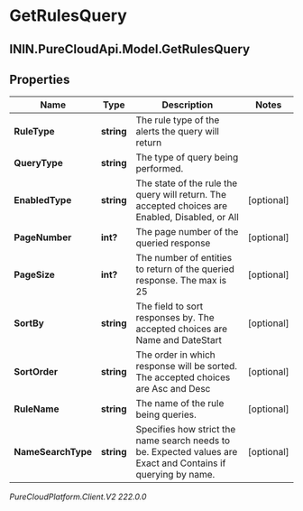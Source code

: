 # GetRulesQuery

## ININ.PureCloudApi.Model.GetRulesQuery

## Properties

|Name | Type | Description | Notes|
|------------ | ------------- | ------------- | -------------|
| **RuleType** | **string** | The rule type of the alerts the query will return | |
| **QueryType** | **string** | The type of query being performed. | |
| **EnabledType** | **string** | The state of the rule the query will return.  The accepted choices are Enabled, Disabled, or All | [optional] |
| **PageNumber** | **int?** | The page number of the queried response | [optional] |
| **PageSize** | **int?** | The number of entities to return of the queried response.  The max is 25 | [optional] |
| **SortBy** | **string** | The field to sort responses by.  The accepted choices are Name and DateStart | [optional] |
| **SortOrder** | **string** | The order in which response will be sorted.  The accepted choices are Asc and Desc | [optional] |
| **RuleName** | **string** | The name of the rule being queries. | [optional] |
| **NameSearchType** | **string** | Specifies how strict the name search needs to be. Expected values are Exact and Contains if querying by name. | [optional] |



_PureCloudPlatform.Client.V2 222.0.0_
